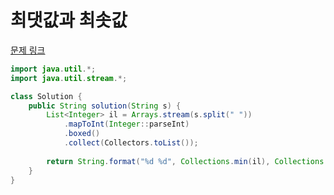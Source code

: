 # 최댓값과 최솟값

[문제 링크](https://school.programmers.co.kr/learn/courses/30/lessons/12939)

```java
import java.util.*;
import java.util.stream.*;

class Solution {
    public String solution(String s) {
        List<Integer> il = Arrays.stream(s.split(" "))
            .mapToInt(Integer::parseInt)
            .boxed()
            .collect(Collectors.toList());
                
        return String.format("%d %d", Collections.min(il), Collections.max(il));
    }
}
```